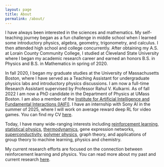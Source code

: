 ```yaml
---
layout: page
title: About
permalink: /about/
---
```


I have always been interested in the sciences and mathematics. My self-teaching journey began as a fun challenge in middle school when I learned some introductory physics, algebra, geometry, trigonometry, and calculus. I then attended high school and college concurrently. After obtaining my A.S. at Lorain County Community College, I studied at Cleveland State University where I began my academic research career and earned an honors B.S. in Physics and B.S. in Mathematics in spring of 2020.

In fall 2020, I began my graduate studies at the University of Massachusetts Boston, where I have served as a Teaching Assistant for undergraduate physics labs and introductory physics discussions. I am now a full-time Research Assistant supervised by Professor Rahul V. Kulkarni. As of fall 2022 I am now a PhD candidate in the Department of Physics at UMass Boston. I am also a member of the [Institute for Artificial Intelligence and Fundamental Interactions (IAIFI)](https://iaifi.org/). I have an internship with Sony AI in the summer of 2025, where I will work on average reward deep RL for video games. You can find my CV [here](/assets/Jacob_Adamczyk_résumé.pdf).

Today, I have many wide-ranging interests including [reinforcement learning][research-page], [statistical physics][aps-poster], [thermodynamics][poly-page], gene expression networks, [superconductivity][neel-page], [polymer physics][poly-page], graph theory, and applications of group theory to machine learning, physics and chemistry.

My current research efforts are focused on the connection between reinforcement learning and physics. You can read more about my past and current research [here][research-page].

[research-page]: /research/
[neel-page]: /neel-research/
[poly-page]: /microgels-research/
[aps-poster]: /assets/aps-poster.pdf